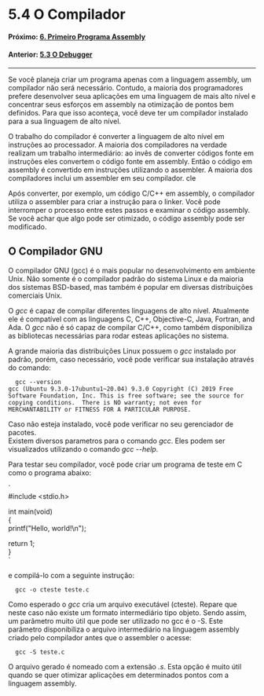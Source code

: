 # 5.4 O Compilador

#### Próximo: [6. Primeiro Programa Assembly](./primeiro_programa.md)  
#### Anterior: [5.3 O Debugger](./o_debugger.md)  

---  

Se você planeja criar um programa apenas com a linguagem assembly, um compilador não será necessário. Contudo, a maioria dos programadores prefere desenvolver seua aplicações em uma linguagem de mais alto nível e concentrar seus esforços em assembly na otimização de pontos bem definidos. Para que isso aconteça, você deve ter um compilador instalado para a sua linguagem de alto nível.  

O trabalho do compilador é converter a linguagem de alto nível em instruções ao processador. A maioria dos compiladores na verdade realizam um trabalho intermediário: ao invês de converter códigos fonte em instruções eles convertem o código fonte em assembly. Então o código em assembly é convertido em instruções utilizando o assembler. A maioria dos compiladores inclui um assembler em seu compilador.  cle

Após converter, por exemplo, um código C/C++ em assembly, o compilador utiliza o assembler para criar a instrução para o linker. Você pode interromper o processo entre estes passos e examinar o código assembly. Se você achar que algo pode ser otimizado, o código assembly pode ser modificado.  

## O Compilador GNU  

O compilador GNU (gcc) é o mais popular no desenvolvimento em ambiente Unix. Não somente é o compilador padrão do sistema Linux e da maioria dos sistemas BSD-based, mas também é popular em diversas distribuições comerciais Unix.  

O *gcc* é capaz de compilar diferentes linguagens de alto nível. Atualmente ele é compatível com as linguagens C, C++, Objective-C, Java, Fortran, and Ada. O *gcc* não é só capaz de compilar C/C++, como também disponibiliza as bibliotecas necessárias para rodar esteas aplicações no sistema.  

A grande maioria das distribuições Linux possuem o *gcc* instalado por padrão, porém, caso necessário, você pode verificar sua instalação através do comando:  

`  
gcc --version  
`  
`
gcc (Ubuntu 9.3.0-17ubuntu1~20.04) 9.3.0
Copyright (C) 2019 Free Software Foundation, Inc.
This is free software; see the source for copying conditions.  There is NO
warranty; not even for MERCHANTABILITY or FITNESS FOR A PARTICULAR PURPOSE.
`  

Caso não esteja instalado, você pode verificar no seu gerenciador de pacotes.  
Existem diversos parametros para o comando *gcc*. Eles podem ser visualizados utilizando o comando *gcc --help*.  

Para testar seu compilador, você pode criar um programa de teste em C como o programa abaixo:  

`  
#include <stdio.h>  
  
int main(void)  
{  
printf("Hello, world!\n");  
  
return 1;  
}  
`  

e compilá-lo com a seguinte instrução:  

`  
gcc -o cteste teste.c
`  

Como esperado o *gcc* cria um arquivo executável (cteste). Repare que neste caso não existe um formato intermediário tipo objeto.  Sendo assim, um parâmetro muito útil que pode ser utilizado no gcc é o -S. Este parâmetro disponibiliza o arquivo intermediário na linguagem assembly criado pelo compilador antes que o assembler o acesse: 

`  
gcc -S teste.c
`  

O arquivo gerado é nomeado com a extensão *.s*. Esta opção é muito útil quando se quer otimizar aplicações em determinados pontos com a linguagem assembly.  